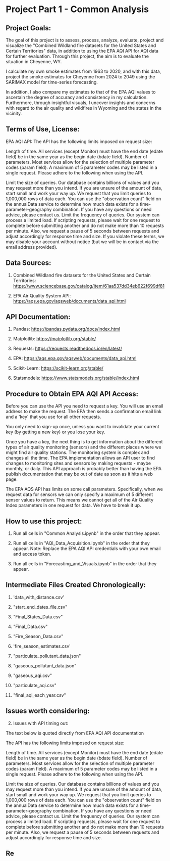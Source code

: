 # Project Part 1 - Common Analysis

## Project Goals:

The goal of this project is to assess, process, analyze, evaluate, project and visualize the "Combined Wildland fire datasets for the United States and Certain Territories" data, in addition to using the EPA AQI API for 
AQI data for further evaluation. Through this project, the aim is to evaluate the situation in Cheyenne, WY. 

I calculate my own smoke estimates from 1963 to 2020, and with this data, project the smoke estimates for Cheyenne
from 2024 to 2049 using the SARIMAX model for time-series forecasting. 

In addition, I also compare my estimates to that of the EPA AQI values to ascertain the degree of accuracy and 
consistency in my calculation. Furthermore, through insightful visuals, I uncover insights and concerns with regard
to the air quality and wildfires in Wyoming and the states in the vicinity. 

## Terms of Use, License:

EPA AQI API:
The API has the following limits imposed on request size:

Length of time. All services (except Monitor) must have the end date (edate field) be in the same year as the begin date (bdate field).
Number of parameters. Most services allow for the selection of multiple parameter codes (param field). A maximum of 5 parameter codes may be listed in a single request.
Please adhere to the following when using the API.

Limit the size of queries. Our database contains billions of values and you may request more than you intend. If you are unsure of the amount of data, start small and work your way up. We request that you limit queries to 1,000,000 rows of data each. You can use the "observation count" field on the annualData service to determine how much data exists for a time-parameter-geography combination. If you have any questions or need advice, please contact us.
Limit the frequency of queries. Our system can process a limited load. If scripting requests, please wait for one request to complete before submitting another and do not make more than 10 requests per minute. Also, we request a pause of 5 seconds between requests and adjust accordingly for response time and size.
If you violate these terms, we may disable your account without notice (but we will be in contact via the email address provided).


## Data Sources: 

1. Combined Wildland fire datasets for the United States and Certain Territories: https://www.sciencebase.gov/catalog/item/61aa537dd34eb622f699df81

2. EPA Air Quality System API: https://aqs.epa.gov/aqsweb/documents/data_api.html



## API Documentation:

1. Pandas: https://pandas.pydata.org/docs/index.html

2. Matplotlib: https://matplotlib.org/stable/

3. Requests: https://requests.readthedocs.io/en/latest/

5. EPA: https://aqs.epa.gov/aqsweb/documents/data_api.html

6. Scikit-Learn: https://scikit-learn.org/stable/

7. Statsmodels: https://www.statsmodels.org/stable/index.html


## Procedure to Obtain EPA AQI API Access:

Before you can use the API you need to request a key. You will use an email address to make the request. The EPA then sends a confirmation email link and a 'key' that you use for all other requests.

You only need to sign-up once, unless you want to invalidate your current key (by getting a new key) or you lose your key.

Once you have a key, the next thing is to get information about the different types of air quality monitoring (sensors) and the different places where we might find air quality stations. The monitoring system is complex and changes all the time. The EPA implementation allows an API user to find changes to monitoring sites and sensors by making requests - maybe monthly, or daily. This API approach is probably better than having the EPA publish documentation that may be out of date as soon as it hits a web page.

The EPA AQS API has limits on some call parameters. Specifically, when we request data for sensors we can only specify a maximum of 5 different sensor values to return. This means we cannot get all of the Air Quality Index parameters in one request for data. We have to break it up.


## How to use this project:

1. Run all cells in "Common Analysis.ipynb" in the order that they appear.

2. Run all cells in "AQI_Data_Acquisition.ipynb" in the order that they appear.
	Note: Replace the EPA AQI API credentials with your own email and access token.

3. Run all cells in "Forecasting_and_Visuals.ipynb" in the order that they appear.


## Intermediate Files Created Chronologically:

1. 'data_with_distance.csv'

2. "start_end_dates_file.csv" 

3. "Final_States_Data.csv" 

4. "Final_Data.csv"

5. "Fire_Season_Data.csv"

6. 'fire_season_estimates.csv'

7. "particulate_pollutant_data.json"

8. "gaseous_pollutant_data.json"

9. "gaseous_aqi.csv"

10. "particulate_aqi.csv"

11. "final_aqi_each_year.csv"

## Issues worth considering:

2. Issues with API timing out:

The text below is quoted directly from EPA AQI API documentation

The API has the following limits imposed on request size:

Length of time. All services (except Monitor) must have the end date (edate field) be in the same year as the begin date (bdate field).
Number of parameters. Most services allow for the selection of multiple parameter codes (param field). A maximum of 5 parameter codes may be listed in a single request.
Please adhere to the following when using the API.

Limit the size of queries. Our database contains billions of values and you may request more than you intend. If you are unsure of the amount of data, start small and work your way up. We request that you limit queries to 1,000,000 rows of data each. You can use the "observation count" field on the annualData service to determine how much data exists for a time-parameter-geography combination. If you have any questions or need advice, please contact us.
Limit the frequency of queries. Our system can process a limited load. If scripting requests, please wait for one request to complete before submitting another and do not make more than 10 requests per minute. Also, we request a pause of 5 seconds between requests and adjust accordingly for response time and size.


## Re
